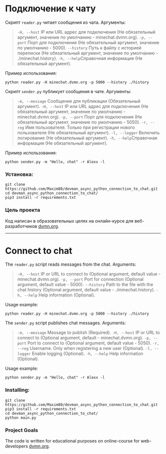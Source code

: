 # Подключение к чату

Скрипт `reader.py` читает сообщения из чата.
Аргументы:
>`-H, --host` IP или URL адрес для подключения (Не обязательный аргумент, значение по умолчанию - minechat.dvmn.org).
>`-p, --port` Порт для подключения (Не обязательный аргумент, значение по умолчанию - 5000).
>`--history` Путь к файлу с историей переписки (Не обязательный аргумент, значение по умолчанию - ./minechat.history).
>`-h, --help`Справочная информация (Не обязательный аргумент).

Пример использования:
```
python reader.py -H minechat.dvmn.org -p 5000 --history ./history
```

Скрипт `sender.py` публикует сообщения в чате.
Аргументы:
  > `-m, --message` Сообщение для публикации (Обязательный аргумент).
  >`-H, --host` IP или URL адрес для подключения (Не обязательный аргумент, значение по умолчанию - minechat.dvmn.org).
>`-p, --port` Порт для подключения (Не обязательный аргумент, значение по умолчанию - 5050).
>`-r, --reg` Имя пользователя. Только при регистрации нового пользователя (Не обязательный аргумент).
>`-l, --logger` Включить логирование (Не обязательный аргумент).
>`-h, --help`Справочная информация (Не обязательный аргумент).

Пример использования:
 ```
python sender.py -m "Hello, chat" -r Alexx -l
 ```

### Установка:
```
git clone https://github.com/Maxim80/devman_async_python_connection_to_chat.git
cd devman_async_python_connection_to_chat/
pip3 install -r requirements.txt
```

### Цель проекта
Код написан в образовательных целях на онлайн-курсе для веб-разработчиков [dvmn.org](https://dvmn.org/).

***
# Connect to chat

The `reader.py` script reads messages from the chat.
Arguments:
>`-H, --host` IP or URL to connect to (Optional argument, default value - minechat.dvmn.org).
>`-p, --port` Port for connection (Optional argument, default value - 5000).
>`--history` Path to the file with the chat history (Optional argument, default value - ./minechat.history).
>`-h, --help` Help information (Optional).

Usage example:
```
python reader.py -H minechat.dvmn.org -p 5000 --history ./history
```

The `sender.py` script publishes chat messages.
Arguments:
>`-m, --message` Message to publish (Required).
>`-H, --host` IP or URL to connect to (Optional argument, default - minechat.dvmn.org).
>`-p, --port` Port to connect to (Optional argument, default value - 5050).
>`-r, --reg` Username. Only when registering a new user (Optional).
>`-l, --logger` Enable logging (Optional).
>`-h, --help` Help information (Optional).

Usage example:
```
python sender.py -m "Hello, chat" -r Alexx -l
```

### Installing:
```
git clone https://github.com/Maxim80/devman_async_python_connection_to_chat.git
pip3 install -r requirements.txt
cd devman_async_python_connection_to_chat/
python main.py
```

### Project Goals
The code is written for educational purposes on online-course for web-developers [dvmn.org](https://dvmn.org/).
